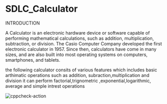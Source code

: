 # SDLC_Calculator

INTRODUCTION
	
  A Calculator is an electronic hardware device or software capable of performing mathematical calculations, such as addition, multiplication, subtraction, or division. The Casio Computer Company developed the first electronic calculator in 1957. Since then, calculators have come in many sizes, and are also built into most operating systems on computers, smartphones, and tablets. 
   
   the following calculator consits of various features which includes basic arthimatic operations such as addition, subraction,multiplication and division 
   it can perform factorial,trignometric ,exponential,logarithmic, average and simple intrest operations

![cppcheck-action](https://github.com/99003512/SDLC_Calculator/workflows/cppcheck-action/badge.svg)
